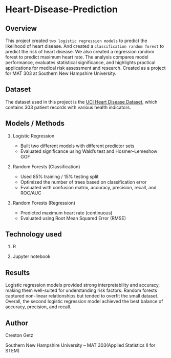 # Heart-Disease-Prediction

## Overview
This project created `two logistic regression models` to predict the likelihood of heart disease. And created a `classification random forest` to predict the risk of heart disease. We also created a regression random forest to predict maximum heart rate. The analysis compares model performance, evaluates statistical significance, and highlights practical applications for medical risk assessment and research. Created as a project for MAT 303 at Southern New Hampshire University.


## Dataset
The dataset used in this project is the [UCI Heart Disease Dataset](https://archive.ics.uci.edu/dataset/45/heart+disease), which contains 303 patient records with various health indicators.


## Models / Methods
1. Logistic Regression
   *  Built two different models with different predictor sets
   *  Evaluated significance using Wald’s test and Hosmer–Lemeshow GOF  

2. Random Forests (Classification)
   * Used 85% training / 15% testing split
   * Optimized the number of trees based on classification error
   * Evaluated with confusion matrix, accuracy, precision, recall, and ROC/AUC

3. Random Forests (Regression)
   * Predicted maximum heart rate (continuous)
   * Evaluated using Root Mean Squared Error (RMSE)


## Technology used
1. R

2. Jupyter notebook


## Results 
Logistic regression models provided strong interpretability and accuracy, making them well-suited for understanding risk factors. Random forests captured non-linear relationships but tended to overfit the small dataset. Overall, the second logistic regression model achieved the best balance of accuracy, precision, and recall.


## Author 
Creston Getz

Southern New Hampshire University – MAT 303(Applied Statistics II for STEM)
